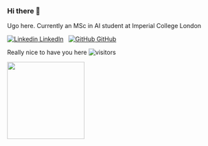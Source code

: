 ### Hi there 👋

Ugo here. Currently an MSc in AI student at Imperial College London

[![Linkedin](https://i.stack.imgur.com/gVE0j.png) LinkedIn](https://www.linkedin.com/in/ugo-okoroafor-49709878/) &nbsp;
[![GitHub](https://i.stack.imgur.com/tskMh.png) GitHub](https://github.com/Uokoroafor) &nbsp;


Really nice to have you here ![visitors](https://visitor-badge.glitch.me/badge?page_id=${uokoroafor}.${uokoroafor})
<!--
**Uokoroafor/Uokoroafor** is a ✨ _special_ ✨ repository because its `README.md` (this file) appears on your GitHub profile.

Here are some ideas to get you started:

- 🔭 I’m currently working on ...
- 🌱 I’m currently learning ...
- 👯 I’m looking to collaborate on ...
- 🤔 I’m looking for help with ...
- 💬 Ask me about ...
- 📫 How to reach me: ...
- 😄 Pronouns: ...
- ⚡ Fun fact: ...
-->

<img height="180em" src="https://github-readme-stats.vercel.app/api?username=uokoroafor&show_icons=true&hide_border=true&&count_private=true&include_all_commits=true" />

